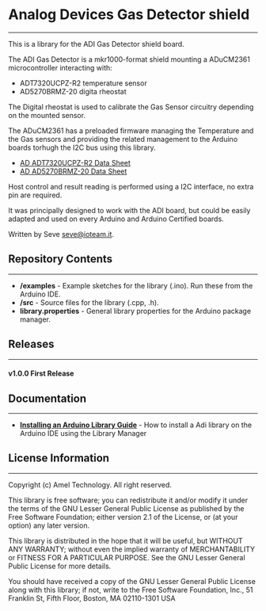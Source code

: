 # Analog Devices Gas Detector shield 
----

This is a library for the ADI Gas Detector shield board.

The ADI Gas Detector is a mkr1000-format shield mounting a ADuCM2361 microcontroller interacting with:

- ADT7320UCPZ-R2 temperature sensor
- AD5270BRMZ-20 digita rheostat

The Digital rheostat is used to calibrate the Gas Sensor circuitry depending on the mounted sensor.

The ADuCM2361 has a preloaded firmware managing the Temperature and the Gas sensors and providing the
related management to the Arduino boards torhugh the I2C bus using this library.
 
* [ AD ADT7320UCPZ-R2 Data Sheet ](http://www.analog.com/media/en/technical-documentation/data-sheets/ADT7320.pdf)
* [ AD AD5270BRMZ-20 Data Sheet ](http://www.analog.com/media/en/technical-documentation/data-sheets/AD5270_5271.pdf)

Host control and result reading is performed using a I2C interface, no extra pin are required.

It was principally designed to work with the ADI board, but could
be easily adapted and used on every Arduino and Arduino Certified boards.

Written by Seve <seve@ioteam.it>.

## Repository Contents
-------------------
* **/examples** - Example sketches for the library (.ino). Run these from the Arduino IDE. 
* **/src** - Source files for the library (.cpp, .h).
* **library.properties** - General library properties for the Arduino package manager.

## Releases
---
#### v1.0.0 First Release

## Documentation
--------------

* **[Installing an Arduino Library Guide](http://www.arduino.cc/en/Guide/Libraries#toc3)** - How to install a Adi library on the Arduino IDE using the Library Manager


## License Information
-------------------

Copyright (c) Amel Technology. All right reserved.

This library is free software; you can redistribute it and/or
modify it under the terms of the GNU Lesser General Public
License as published by the Free Software Foundation; either
version 2.1 of the License, or (at your option) any later version.

This library is distributed in the hope that it will be useful,
but WITHOUT ANY WARRANTY; without even the implied warranty of
MERCHANTABILITY or FITNESS FOR A PARTICULAR PURPOSE. See the GNU
Lesser General Public License for more details.

You should have received a copy of the GNU Lesser General Public
License along with this library; if not, write to the Free Software
Foundation, Inc., 51 Franklin St, Fifth Floor, Boston, MA 02110-1301 USA